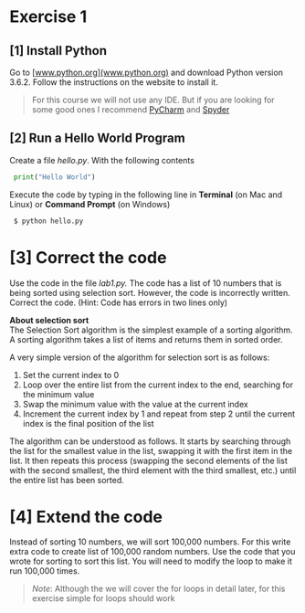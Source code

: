 # Exercise 1

## [1] Install Python
Go to [www.python.org](www.python.org) and download Python version 3.6.2. Follow the instructions on the website to install it.

> For this course we will not use any IDE. But if you are looking for some good ones I recommend [PyCharm](https://www.jetbrains.com/pycharm/) and [Spyder](https://pythonhosted.org/spyder/)

## [2] Run a Hello World Program

Create a file *hello.py*. With the following contents
```python
 print("Hello World")
```
 Execute the code by typing in the following line in **Terminal** (on Mac and Linux) or **Command Prompt** (on Windows)
 ```bash
  $ python hello.py
 ```


# [3] Correct the code
Use the code in the file *lab1.py.*
The code has a list of 10 numbers that is being sorted using selection sort. However, the code is incorrectly written. Correct the code. (Hint: Code has errors in two lines only)

**About selection sort** <br>
 The Selection Sort algorithm is the simplest example of a sorting algorithm.  A sorting algorithm takes a list of items and returns them in sorted order.

 A very simple version of the algorithm for selection sort is as follows:
  1. Set the current index to 0
  2. Loop over the entire list from the current index to the end, searching for the minimum value
  3. Swap the minimum value with the value at the current index
  4. Increment the current index by 1 and repeat from step 2 until the current index is the final position of the list

The algorithm can be understood as follows. It starts by searching through the list for the smallest value in the list, swapping it with the first item in the list.  It then repeats this process (swapping the second elements of the list with the second smallest, the third element with the third smallest, etc.) until the entire list has been sorted.

 # [4] Extend the code

 Instead of sorting 10 numbers, we will sort 100,000 numbers. For this write extra code to create list of 100,000 random numbers. Use the code that you wrote for sorting to sort this list. You will need to modify the loop to make it run 100,000 times.

 > *Note*: Although the we will cover the for loops in detail later, for this exercise simple for loops should work
